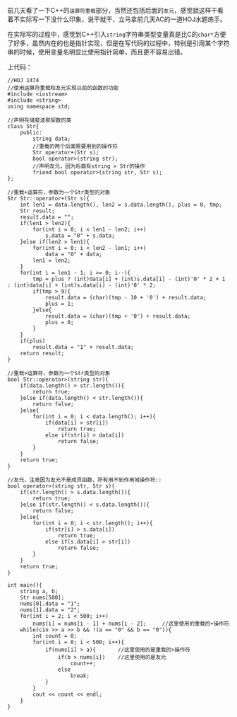 前几天看了一下C++的`运算符重载`部分，当然还包括后面的`友元`，感觉就这样干看着不实际写一下没什么印象，说干就干，立马拿前几天AC的一道HOJ水题练手。  

在实际写的过程中，感觉到C++引入`string`字符串类型变量真是比C的`char*`方便了好多，虽然内在的也是指针实现，但是在写代码的过程中，特别是引用某个字符串的时候，使用变量名明显比使用指针简单，而且更不容易出错。  

上代码：  

    //HOJ 1474
    //使用运算符重载和友元实现以前的函数的功能
    #include <iostream>
    #include <string>
    using namespace std;
    
    //声明存储斐波那契数的类
    class Str{
        public:
            string data;
            //重载的两个后面需要用到的操作符
            Str operator+(Str s);
            bool operator>(string str);
            //声明友元，因为后面有string > Str的操作
            friend bool operator>(string str, Str s);
    };

    //重载+运算符，参数为一个Str类型的对象
    Str Str::operator+(Str s){
        int len1 = data.length(), len2 = s.data.length(), plus = 0, tmp;
        Str result;
        result.data = "";
        if(len1 > len2){
            for(int i = 0; i < len1 - len2; i++)
                s.data = "0" + s.data;
        }else if(len2 > len1){
            for(int i = 0; i < len2 - len1; i++)
                data = "0" + data;
            len1 = len2;
        }
        for(int i = len1 - 1; i >= 0; i--){
            tmp = plus ? (int)data[i] + (int)s.data[i] - (int)'0' * 2 + 1 : (int)data[i] + (int)s.data[i] - (int)'0' * 2;
            if(tmp > 9){
                result.data = (char)(tmp - 10 + '0') + result.data;
                plus = 1;
            }else{
                result.data = (char)(tmp + '0') + result.data;
                plus = 0;
            }
        }
        if(plus)
            result.data = "1" + result.data;
        return result;
    }

    //重载>运算符，参数为一个Str类型的对象
    bool Str::operator>(string str){
        if(data.length() > str.length()){
            return true;
        }else if(data.length() < str.length()){
            return false;
        }else{
            for(int i = 0; i < data.length(); i++){
                if(data[i] > str[i])
                    return true;
                else if(str[i] > data[i])
                    return false;
            }
        }
        return true;
    }

    //友元，注意因为友元不是成员函数，所有用不到作用域操作符::
    bool operator>(string str, Str s){
        if(str.length() > s.data.length()){
            return true;
        }else if(str.length() < s.data.length()){
            return false;
        }else{
            for(int i = 0; i < str.length(); i++){
                if(str[i] > s.data[i])
                    return true;
                else if(s.data[i] > str[i])
                    return false;
            }
        }
        return true;
    }
    
    int main(){
        string a, b;
        Str nums[500];
        nums[0].data = "1";
        nums[1].data = "2";
        for(int i = 2; i < 500; i++)
            nums[i] = nums[i - 1] + nums[i - 2];     //这里使用的重载的+操作符
        while(cin >> a >> b && !(a == "0" && b == "0")){
            int count = 0;
            for(int i = 0; i < 500; i++){
                if(nums[i] > a){       //这里使用的是重载的>操作符
                    if(b > nums[i])    //这里使用的是友元
                        count++;
                    else
                        break;
                }
            }
            cout << count << endl;
        }
    }
